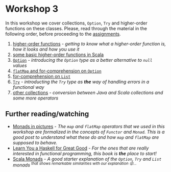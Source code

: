Workshop 3
==========

In this workshop we cover collections, `Option`, `Try` and higher-order functions on these classes.
Please, read through the material in the following order, before proceeding to the [assignments](assignments).

1. [higher-order functions](01%20higher-order-functions.md) - *getting to know what a higher-order function is, how it looks and how you use it*
2. [some basic higher-order functions in Scala](02%20functional-operators.md)
3. [`Option`](03%20option.md) - *introducing the `Option` type as a better alternative to `null` values*
4. [`flatMap` and for-comprehension on `Option`](04%20option-flatmap.md)
5. [for-comprehension on `List`](05%20list-for-comprehensions.md)
6. [`Try`](06%20try.md) - *introducting the `Try` type as **the** way of handling errors in a functional way*
7. [other collections](07%20other-collections.md) - *conversion between Java and Scala collections and some more operators*

Further reading/watching
------------------------

* [Monads in pictures](http://adit.io/posts/2013-04-17-functors,_applicatives,_and_monads_in_pictures.html) - *The `map` 
    and `flatMap` operators that we used in this workshop are formalized in the concepts of `Functor` and `Monad`. 
    This is a good post to understand what these do and how `map` and `flatMap` are supposed to behave.*
* [Learn You a Haskell for Great Good](http://learnyouahaskell.com/) - *For the ones that are really 
    interested in functional programming, this book is **the** place to start!*
* [Scala Monads](https://youtu.be/Mw_Jnn_Y5iA) - *A good starter explanation of the `Option`, `Try` 
    and `List` monads <sup>that shows remarkable similarities with our explanation :stuck_out_tongue_winking_eye:...</sup>*

